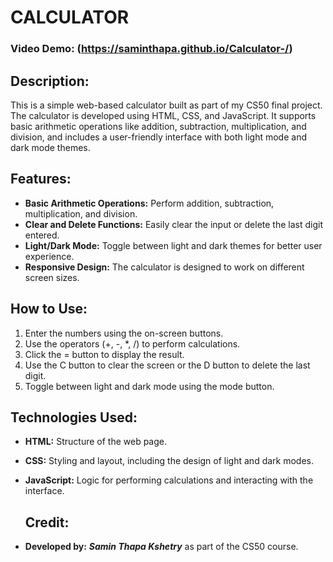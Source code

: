 # **CALCULATOR**
### Video Demo:  (https://saminthapa.github.io/Calculator-/)
## Description:
This is a simple web-based calculator built as part of my CS50 final project. The calculator is developed using HTML, CSS, and JavaScript. It supports basic arithmetic operations like addition, subtraction, multiplication, and division, and includes a user-friendly interface with both light mode and dark mode themes.

## Features: 
- **Basic Arithmetic Operations:** Perform addition, subtraction, multiplication, and division.
- **Clear and Delete Functions:** Easily clear the input or delete the last digit entered.
- **Light/Dark Mode:** Toggle between light and dark themes for better user experience.
- **Responsive Design:** The calculator is designed to work on different screen sizes.

## How to Use:
1. Enter the numbers using the on-screen buttons.
2. Use the operators (+, -, *, /) to perform calculations.
3. Click the = button to display the result.
4. Use the C button to clear the screen or the D button to delete the last digit.
5. Toggle between light and dark mode using the mode button.

## Technologies Used:
- **HTML:** Structure of the web page.
- **CSS:** Styling and layout, including the design of light and dark modes.
- **JavaScript:** Logic for performing calculations and interacting with the interface.

  ## Credit:
 - **Developed by:** ***Samin Thapa Kshetry*** as part of the CS50 course.
